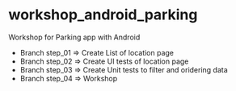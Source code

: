 # workshop_android_parking
Workshop for Parking app with Android

* Branch step_01 => Create List of location page
* Branch step_02 => Create UI tests of location page
* Branch step_03 => Create Unit tests to filter and oridering data
* Branch step_04 => Workshop